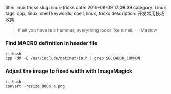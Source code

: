 title: linux tricks
slug: linux-tricks
date: 2016-08-09 17:08:39
category: Linux
tags: cpp, linux, shell
keywords: shell, linux, tricks
description: 开发常用技巧收集 

> If all you have is a hammer, everything looks like a nail.  ---Maslow 

### Find MACRO definition in header file

    :::bash
    cpp -dM -E /usr/include/netinet/in.h | grep SOCKADDR_COMMON

### Adjust the image to fixed width with ImageMagick

    :::bash
    convert -resize 800x a.png

